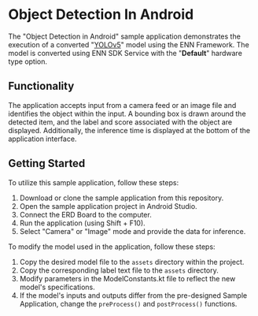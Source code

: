 # Object Detection In Android
The "Object Detection in Android" sample application demonstrates the execution of a converted "[YOLOv5](https://github.com/ultralytics/yolov5)" model using the ENN Framework.
The model is converted using ENN SDK Service with the "**Default**" hardware type option.

## Functionality
The application accepts input from a camera feed or an image file and identifies the object within the input. 
A bounding box is drawn around the detected item, and the label and score associated with the object are displayed.
Additionally, the inference time is displayed at the bottom of the application interface.

## Getting Started
To utilize this sample application, follow these steps:
1. Download or clone the sample application from this repository.
1. Open the sample application project in Android Studio.
1. Connect the ERD Board to the computer.
1. Run the application (using Shift + F10).
1. Select "Camera" or "Image" mode and provide the data for inference.

To modify the model used in the application, follow these steps:
1. Copy the desired model file to the `assets` directory within the project.
1. Copy the corresponding label text file to the `assets` directory.
1. Modify parameters in the ModelConstants.kt file to reflect the new model's specifications.
1. If the model's inputs and outputs differ from the pre-designed Sample Application, change the `preProcess()` and `postProcess()` functions.